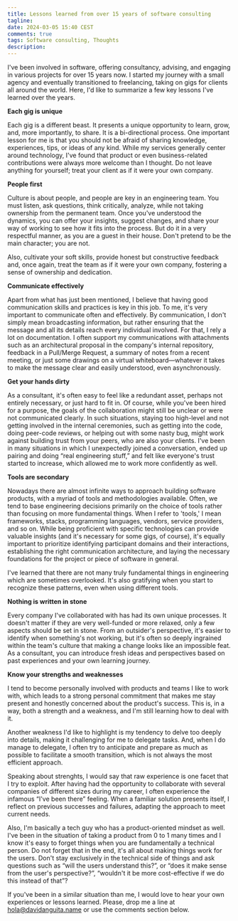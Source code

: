 ```yaml
---
title: Lessons learned from over 15 years of software consulting
tagline:
date: 2024-03-05 15:40 CEST
comments: true
tags: Software consulting, Thoughts
description:
---
```


I've been involved in software, offering consultancy, advising, and engaging in various projects for over 15 years now. I started my journey with a small agency and eventually transitioned to freelancing, taking on gigs for clients all around the world. Here, I'd like to summarize a few key lessons I've learned over the years.

**Each gig is unique**

Each gig is a different beast. It presents a unique opportunity to learn, grow, and, more importantly, to share. It is a bi-directional process. One important lesson for me is that you should not be afraid of sharing knowledge, experiences, tips, or ideas of any kind. While my services generally center around technology, I've found that product or even business-related contributions were always more welcome than I thought. Do not leave anything for yourself; treat your client as if it were your own company.

**People first**

Culture is about people, and people are key in an engineering team. You must listen, ask questions, think critically, analyze, while not taking ownership from the permanent team. Once you've understood the dynamics, you can offer your insights, suggest changes, and share your way of working to see how it fits into the process. But do it in a very respectful manner, as you are a guest in their house. Don't pretend to be the main character; you are not.

Also, cultivate your soft skills, provide honest but constructive feedback and, once again, treat the team as if it were your own company, fostering a sense of ownership and dedication.

**Communicate effectively**

Apart from what has just been mentioned, I believe that having good communication skills and practices is key in this job. To me, it's very important to communicate often and effectively. By communication, I don't simply mean broadcasting information, but rather ensuring that the message and all its details reach every individual involved. For that, I rely a lot on documentation. I often support my communications with attachments such as an architectural proposal in the company's internal repository, feedback in a Pull/Merge Request, a summary of notes from a recent meeting, or just some drawings on a virtual whiteboard—whatever it takes to make the message clear and easily understood, even asynchronously.

**Get your hands dirty**

As a consultant, it's often easy to feel like a redundant asset, perhaps not entirely necessary, or just hard to fit in. Of course, while you've been hired for a purpose, the goals of the collaboration might still be unclear or were not communicated clearly. In such situations, staying too high-level and not getting involved in the internal ceremonies, such as getting into the code, doing peer-code reviews, or helping out with some nasty bug, might work against building trust from your peers, who are also your clients. I've been in many situations in which I unexpectedly joined a conversation, ended up pairing and doing “real engineering stuff,” and felt like everyone's trust started to increase, which allowed me to work more confidently as well.

**Tools are secondary**

Nowadays there are almost infinite ways to approach building software products, with a myriad of tools and methodologies available. Often, we tend to base engineering decisions primarily on the choice of tools rather than focusing on more fundamental things. When I refer to 'tools,' I mean frameworks, stacks, programming languages, vendors, service providers, and so on. While being proficient with specific technologies can provide valuable insights (and it's necessary for some gigs, of course), it's equally important to prioritize identifying participant domains and their interactions, establishing the right communication architecture, and laying the necessary foundations for the project or piece of software in general.

I've learned that there are not many truly fundamental things in engineering which are sometimes overlooked. It's also gratifying when you start to recognize these patterns, even when using different tools.

**Nothing is written in stone**

Every company I've collaborated with has had its own unique processes. It doesn't matter if they are very well-funded or more relaxed, only a few aspects should be set in stone. From an outsider's perspective, it's easier to identify when something's not working, but it's often so deeply ingrained within the team's culture that making a change looks like an impossible feat. As a consultant, you can introduce fresh ideas and perspectives based on past experiences and your own learning journey.

**Know your strengths and weaknesses**

I tend to become personally involved with products and teams I like to work with, which leads to a strong personal commitment that makes me stay present and honestly concerned about the product's success. This is, in a way, both a strength and a weakness, and I'm still learning how to deal with it.

Another weakness I'd like to highlight is my tendency to delve too deeply into details, making it challenging for me to delegate tasks. And, when I do manage to delegate, I often try to anticipate and prepare as much as possible to facilitate a smooth transition, which is not always the most efficient approach.

Speaking about strenghts, I would say that raw experience is one facet that I try to exploit. After having had the opportunity to collaborate with several companies of different sizes during my career, I often experience the infamous “I've been there” feeling. When a familiar solution presents itself, I reflect on previous successes and failures, adapting the approach to meet current needs.

Also, I'm basically a tech guy who has a product-oriented mindset as well. I've been in the situation of taking a product from 0 to 1 many times and I know it's easy to forget things when you are fundamentally a technical person. Do not forget that in the end, it's all about making things work for the users. Don't stay exclusively in the technical side of things and ask questions such as “will the users understand this?”, or “does it make sense from the user's perspective?”, “wouldn't it be more cost-effective if we do this instead of that”?

If you've been in a similar situation than me, I would love to hear your own experiences or lessons learned. Please, drop me a line at [hola@davidanguita.name](mailto:hola@davidanguita.name) or use the comments section below.
